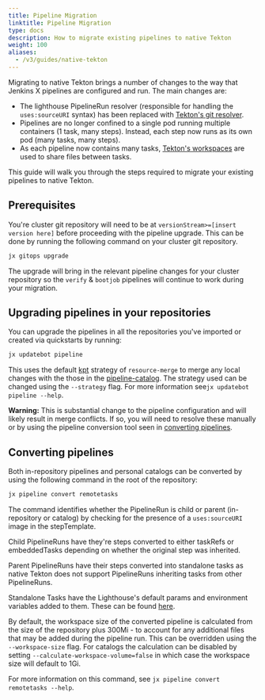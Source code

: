 ```yaml
---
title: Pipeline Migration
linktitle: Pipeline Migration
type: docs
description: How to migrate existing pipelines to native Tekton
weight: 100
aliases:
  - /v3/guides/native-tekton
---
```


Migrating to native Tekton brings a number of changes to the way that Jenkins X pipelines are configured and run.
The main changes are:
- The lighthouse PipelineRun resolver (responsible for handling the `uses:sourceURI` syntax) has been replaced with 
[Tekton's git resolver](https://tekton.dev/docs/pipelines/git-resolver/).
- Pipelines are no longer confined to a single pod running multiple containers (1 task, many steps). Instead, each step
now runs as its own pod (many tasks, many steps).
- As each pipeline now contains many tasks, [Tekton's workspaces](https://tekton.dev/docs/pipelines/workspaces/) are used to share files between tasks.

This guide will walk you through the steps required to migrate your existing pipelines to native Tekton.

## Prerequisites
You're cluster git repository will need to be at `versionStream>=[insert version here]` before proceeding with the 
pipeline upgrade. This can be done by running the following command on your cluster git repository.
```bash
jx gitops upgrade
```
The upgrade will bring in the relevant pipeline changes for your cluster repository so the `verify` & `bootjob` pipelines
will continue to work during your migration.

## Upgrading pipelines in your repositories
You can upgrade the pipelines in all the repositories you've imported or created via quickstarts by running:
```bash
jx updatebot pipeline
```
This uses the default [kpt](https://kpt.dev/) strategy of `resource-merge` to merge any local changes with the those in the 
[pipeline-catalog](https://github.com/jenkins-x/jx3-pipeline-catalog). The strategy used can be changed using the `--strategy` flag. 
For more information see`jx updatebot pipeline --help`.

**Warning:** This is substantial change to the pipeline configuration and will likely result in merge conflicts. 
If so, you will need to resolve these manually or by using the pipeline conversion tool seen in [converting pipelines](#converting-pipelines).

## Converting pipelines
Both in-repository pipelines and personal catalogs can be converted by using the following command in the root of the 
repository:
```bash
jx pipeline convert remotetasks
```

The command identifies whether the PipelineRun is child or parent (in-repository or catalog) by checking for the presence 
of a `uses:sourceURI` image in the stepTemplate. 

Child PipelineRuns have they're steps converted to either taskRefs or embeddedTasks depending on whether the original step was inherited. 

Parent PipelineRuns have their steps converted into standalone tasks as native Tekton does not support PipelineRuns 
inheriting tasks from other PipelineRuns.

Standalone Tasks have the Lighthouse's default params and environment variables added to them. These can be found 
 [here](https://jenkins-x.io/v3/develop/reference/variables/#environment-variables).

By default, the workspace size of the converted pipeline is calculated from the size of the repository plus 300Mi - to account
for any additional files that may be added during the pipeline run. This can be overridden using the `--workspace-size` flag.
For catalogs the calculation can be disabled by setting `--calculate-workspace-volume=false` in which case the workspace size
will default to 1Gi.

For more information on this command, see `jx pipeline convert remotetasks --help`.
